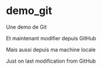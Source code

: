 # demo_git
Une demo de Git


Et maintenant modifier depuis GitHub


Mais aussi depuis ma machine locale 

Just on last modification from GitHub
